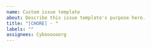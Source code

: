 ```yaml
---
name: Custom issue template
about: Describe this issue template's purpose here.
title: "[CHORE] - "
labels: ""
assignees: Cyboooooorg
---
```

